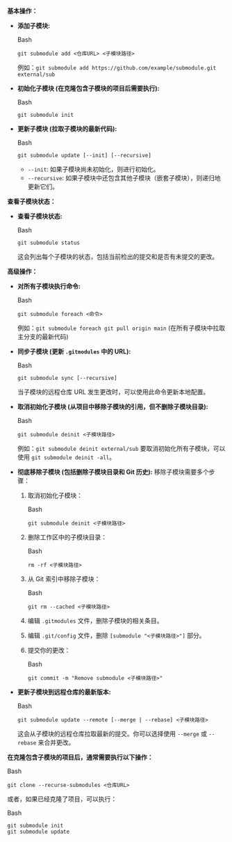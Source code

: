 **基本操作：**

- **添加子模块:**
    
    Bash
    
    ```
    git submodule add <仓库URL> <子模块路径>
    ```
    
    例如：`git submodule add https://github.com/example/submodule.git external/sub`
    
- **初始化子模块 (在克隆包含子模块的项目后需要执行):**
    
    Bash
    
    ```
    git submodule init
    ```
    
- **更新子模块 (拉取子模块的最新代码):**
    
    Bash
    
    ```
    git submodule update [--init] [--recursive]
    ```
    
    - `--init`: 如果子模块尚未初始化，则进行初始化。
    - `--recursive`: 如果子模块中还包含其他子模块（嵌套子模块），则递归地更新它们。

**查看子模块状态：**

- **查看子模块状态:**
    
    Bash
    
    ```
    git submodule status
    ```
    
    这会列出每个子模块的状态，包括当前检出的提交和是否有未提交的更改。

**高级操作：**

- **对所有子模块执行命令:**
    
    Bash
    
    ```
    git submodule foreach <命令>
    ```
    
    例如：`git submodule foreach git pull origin main` (在所有子模块中拉取主分支的最新代码)
    
- **同步子模块 (更新 `.gitmodules` 中的 URL):**
    
    Bash
    
    ```
    git submodule sync [--recursive]
    ```
    
    当子模块的远程仓库 URL 发生更改时，可以使用此命令更新本地配置。
    
- **取消初始化子模块 (从项目中移除子模块的引用，但不删除子模块目录):**
    
    Bash
    
    ```
    git submodule deinit <子模块路径>
    ```
    
    例如：`git submodule deinit external/sub` 要取消初始化所有子模块，可以使用 `git submodule deinit -all`。
    
- **彻底移除子模块 (包括删除子模块目录和 Git 历史):** 移除子模块需要多个步骤：
    
    1. 取消初始化子模块：
        
        Bash
        
        ```
        git submodule deinit <子模块路径>
        ```
        
    2. 删除工作区中的子模块目录：
        
        Bash
        
        ```
        rm -rf <子模块路径>
        ```
        
    3. 从 Git 索引中移除子模块：
        
        Bash
        
        ```
        git rm --cached <子模块路径>
        ```
        
    4. 编辑 `.gitmodules` 文件，删除子模块的相关条目。
    5. 编辑 `.git/config` 文件，删除 `[submodule "<子模块路径>"]` 部分。
    6. 提交你的更改：
        
        Bash
        
        ```
        git commit -m "Remove submodule <子模块路径>"
        ```
        
- **更新子模块到远程仓库的最新版本:**
    
    Bash
    
    ```
    git submodule update --remote [--merge | --rebase] <子模块路径>
    ```
    
    这会从子模块的远程仓库拉取最新的提交。你可以选择使用 `--merge` 或 `--rebase` 来合并更改。
    

**在克隆包含子模块的项目后，通常需要执行以下操作：**

Bash

```
git clone --recurse-submodules <仓库URL>
```

或者，如果已经克隆了项目，可以执行：

Bash

```
git submodule init
git submodule update
```